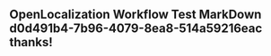 <properties
ms.topic="hero-topic"
ms.test1="hero-topic"
ms.test2="test"/>

## OpenLocalization Workflow Test MarkDown d0d491b4-7b96-4079-8ea8-514a59216eac thanks!
